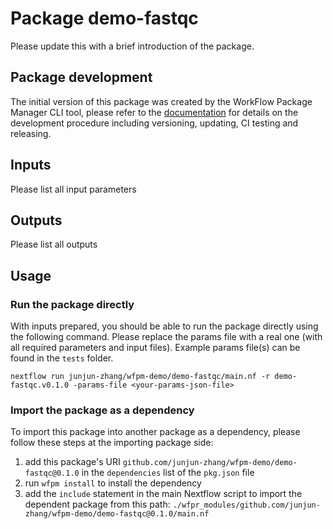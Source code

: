 # Package demo-fastqc


Please update this with a brief introduction of the package.


## Package development

The initial version of this package was created by the WorkFlow Package Manager CLI tool, please refer to
the [documentation](https://wfpm.readthedocs.io) for details on the development procedure including
versioning, updating, CI testing and releasing.


## Inputs

Please list all input parameters


## Outputs

Please list all outputs


## Usage

### Run the package directly

With inputs prepared, you should be able to run the package directly using the following command.
Please replace the params file with a real one (with all required parameters and input files). Example
params file(s) can be found in the `tests` folder.

```
nextflow run junjun-zhang/wfpm-demo/demo-fastqc/main.nf -r demo-fastqc.v0.1.0 -params-file <your-params-json-file>
```

### Import the package as a dependency

To import this package into another package as a dependency, please follow these steps at the
importing package side:

1. add this package's URI `github.com/junjun-zhang/wfpm-demo/demo-fastqc@0.1.0` in the `dependencies` list of the `pkg.json` file
2. run `wfpm install` to install the dependency
3. add the `include` statement in the main Nextflow script to import the dependent package from this path: `./wfpr_modules/github.com/junjun-zhang/wfpm-demo/demo-fastqc@0.1.0/main.nf`
